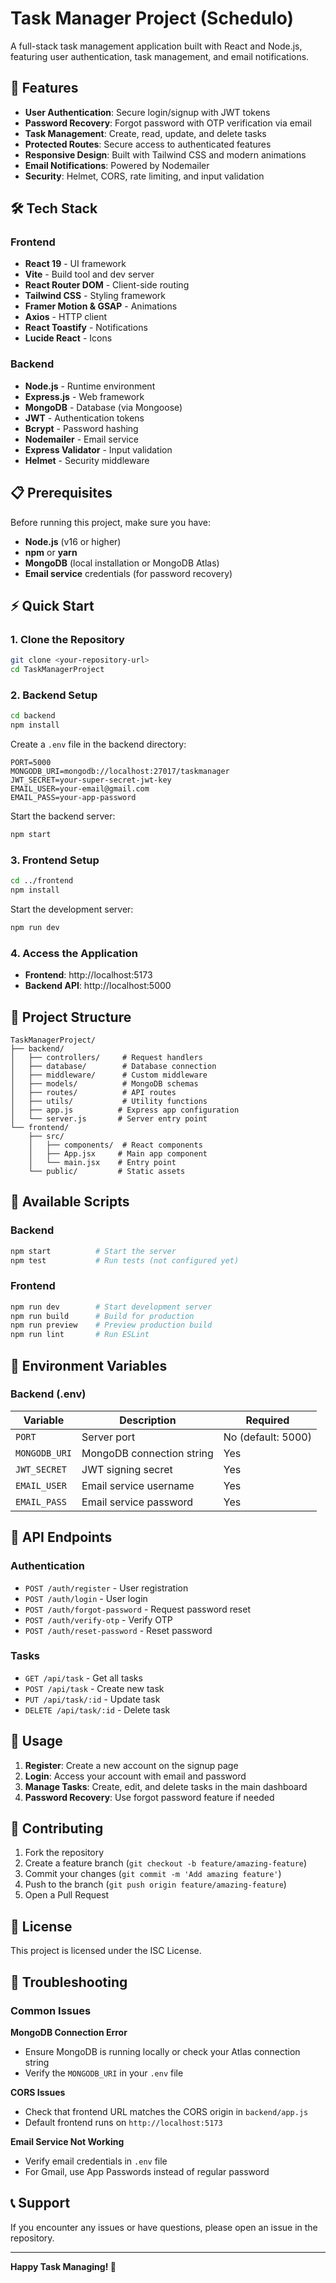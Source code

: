 # Task Manager Project (Schedulo)

A full-stack task management application built with React and Node.js, featuring user authentication, task management, and email notifications.

## 🚀 Features

- **User Authentication**: Secure login/signup with JWT tokens
- **Password Recovery**: Forgot password with OTP verification via email
- **Task Management**: Create, read, update, and delete tasks
- **Protected Routes**: Secure access to authenticated features
- **Responsive Design**: Built with Tailwind CSS and modern animations
- **Email Notifications**: Powered by Nodemailer
- **Security**: Helmet, CORS, rate limiting, and input validation

## 🛠️ Tech Stack

### Frontend
- **React 19** - UI framework
- **Vite** - Build tool and dev server
- **React Router DOM** - Client-side routing
- **Tailwind CSS** - Styling framework
- **Framer Motion & GSAP** - Animations
- **Axios** - HTTP client
- **React Toastify** - Notifications
- **Lucide React** - Icons

### Backend
- **Node.js** - Runtime environment
- **Express.js** - Web framework
- **MongoDB** - Database (via Mongoose)
- **JWT** - Authentication tokens
- **Bcrypt** - Password hashing
- **Nodemailer** - Email service
- **Express Validator** - Input validation
- **Helmet** - Security middleware

## 📋 Prerequisites

Before running this project, make sure you have:

- **Node.js** (v16 or higher)
- **npm** or **yarn**
- **MongoDB** (local installation or MongoDB Atlas)
- **Email service** credentials (for password recovery)

## ⚡ Quick Start

### 1. Clone the Repository
```bash
git clone <your-repository-url>
cd TaskManagerProject
```

### 2. Backend Setup
```bash
cd backend
npm install
```

Create a `.env` file in the backend directory:
```env
PORT=5000
MONGODB_URI=mongodb://localhost:27017/taskmanager
JWT_SECRET=your-super-secret-jwt-key
EMAIL_USER=your-email@gmail.com
EMAIL_PASS=your-app-password
```

Start the backend server:
```bash
npm start
```

### 3. Frontend Setup
```bash
cd ../frontend
npm install
```

Start the development server:
```bash
npm run dev
```

### 4. Access the Application
- **Frontend**: http://localhost:5173
- **Backend API**: http://localhost:5000

## 📁 Project Structure

```
TaskManagerProject/
├── backend/
│   ├── controllers/     # Request handlers
│   ├── database/        # Database connection
│   ├── middleware/      # Custom middleware
│   ├── models/          # MongoDB schemas
│   ├── routes/          # API routes
│   ├── utils/           # Utility functions
│   ├── app.js          # Express app configuration
│   └── server.js       # Server entry point
└── frontend/
    ├── src/
    │   ├── components/  # React components
    │   ├── App.jsx     # Main app component
    │   └── main.jsx    # Entry point
    └── public/         # Static assets
```

## 🔧 Available Scripts

### Backend
```bash
npm start          # Start the server
npm test           # Run tests (not configured yet)
```

### Frontend
```bash
npm run dev        # Start development server
npm run build      # Build for production
npm run preview    # Preview production build
npm run lint       # Run ESLint
```

## 🔐 Environment Variables

### Backend (.env)
| Variable | Description | Required |
|----------|-------------|----------|
| `PORT` | Server port | No (default: 5000) |
| `MONGODB_URI` | MongoDB connection string | Yes |
| `JWT_SECRET` | JWT signing secret | Yes |
| `EMAIL_USER` | Email service username | Yes |
| `EMAIL_PASS` | Email service password | Yes |

## 🚦 API Endpoints

### Authentication
- `POST /auth/register` - User registration
- `POST /auth/login` - User login
- `POST /auth/forgot-password` - Request password reset
- `POST /auth/verify-otp` - Verify OTP
- `POST /auth/reset-password` - Reset password

### Tasks
- `GET /api/task` - Get all tasks
- `POST /api/task` - Create new task
- `PUT /api/task/:id` - Update task
- `DELETE /api/task/:id` - Delete task

## 🎯 Usage

1. **Register**: Create a new account on the signup page
2. **Login**: Access your account with email and password
3. **Manage Tasks**: Create, edit, and delete tasks in the main dashboard
4. **Password Recovery**: Use forgot password feature if needed

## 🤝 Contributing

1. Fork the repository
2. Create a feature branch (`git checkout -b feature/amazing-feature`)
3. Commit your changes (`git commit -m 'Add amazing feature'`)
4. Push to the branch (`git push origin feature/amazing-feature`)
5. Open a Pull Request

## 📝 License

This project is licensed under the ISC License.

## 🐛 Troubleshooting

### Common Issues

**MongoDB Connection Error**
- Ensure MongoDB is running locally or check your Atlas connection string
- Verify the `MONGODB_URI` in your `.env` file

**CORS Issues**
- Check that frontend URL matches the CORS origin in `backend/app.js`
- Default frontend runs on `http://localhost:5173`

**Email Service Not Working**
- Verify email credentials in `.env` file
- For Gmail, use App Passwords instead of regular password

## 📞 Support

If you encounter any issues or have questions, please open an issue in the repository.

---

**Happy Task Managing! 🎉**